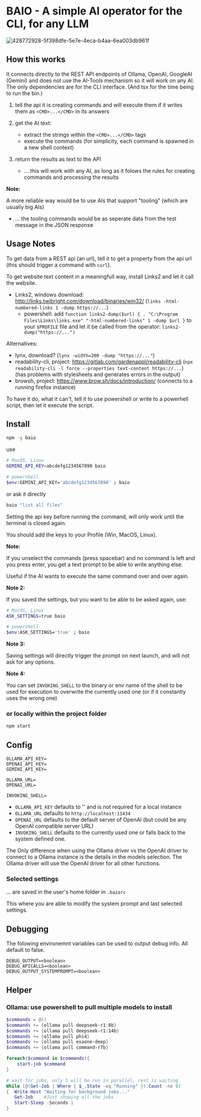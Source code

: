 # BAIO - A simple AI operator for the CLI, for any LLM

![428772928-5f398dfe-5e7e-4eca-b4aa-6ea003db961f](https://github.com/user-attachments/assets/105324b0-5961-4c1e-9923-00838be0eb43)

## How this works

It connects directly to the REST API endpoints of Ollama, OpenAI, GoogleAI (Gemini) and does not use the AI-Tools mechanism so it will work on any AI. The only dependencies are for the CLI interface. (And tsx for the time being to run the bin.)

1. tell the api it is creating commands and will execute them if it writes them as `<CMD>...</CMD>` in its answers

2. get the AI text:
    - extract the strings within the `<CMD>...</CMD>` tags
    - execute the commands (for simplicity, each command is spawned in a new shell context)

3. return the results as text to the API
    - ... this will work with any AI, as long as it folows the rules for creating commands and processing the results

**Note:**

A more reliable way would be to use AIs that support "tooling" (which are usually big AIs)
- ... the tooling commands would be as seperate data from the test message in the JSON response

## Usage Notes

To get data from a REST api (an url), tell it to get a property from the api url (this should trigger a command with `curl`).

To get website text content in a meaningfull way, install Links2 and let it call the website.

- Links2, windows download: http://links.twibright.com/download/binaries/win32/ (`links -html-numbered-links 1 -dump https://...`)
  - powershell: add `function links2-dump($url) { . "C:\Program Files\Links\links.exe" "-html-numbered-links" 1 -dump $url }` to your `$PROFILE` file and let it be called from the operator: `links2-dump("https://...")`

Alternatives:
- lynx, download? (`lynx -width=200 -dump "https://..."`)
- readability-cli, project: https://gitlab.com/gardenappl/readability-cli (`npx readability-cli -l force --properties text-content https://...`) (has problems with stylesheets and generates errors in the output)
- browsh, project: https://www.brow.sh/docs/introduction/ (connects to a running firefox instance)

To have it do, what it can't, tell it to use powershell or write to a powerhell script, then let it execute the script.

## Install
```bash
npm -g baio
```

use
```bash
# MacOS, Linux
GEMINI_API_KEY=abcdefg1234567890 baio

# powershell
$env:GEMINI_API_KEY='abcdefg1234567890' ; baio
```

or ask it directly
```bash
baio "list all files"
```


Setting the api key before running the command, will only work until the terminal is closed again.

You should add the keys to your Profile (Win, MacOS, Linux).

**Note:**

If you unselect the commands (press spacebar) and no command is left and you press enter, you get a text prompt to be able to write anything else.

Useful if the AI wants to execute the same command over and over again.

**Note 2:**

If you saved the settings, but you want to be able to be asked again, use:
```bash
# MacOS, Linux
ASK_SETTINGS=true baio

# powershell
$env:ASK_SETTINGS='true' ; baio
```

**Note 3:**

Saving settings will directly trigger the prompt on next launch, and will not ask for any options.

**Note 4:**

You can set `INVOKING_SHELL` to the binary or env name of the shell to be used for execution to overwrite the currently used one (or if it constantly uses the wrong one)


### or locally within the project folder

```bash
npm start
```

## Config
```env
OLLAMA_API_KEY=
OPENAI_API_KEY=
GEMINI_API_KEY=

OLLAMA_URL=
OPENAI_URL=

INVOKING_SHELL=
```

- `OLLAMA_API_KEY` defaults to '' and is not required for a local instance
- `OLLAMA_URL` defaults to `http://localhost:11434`
- `OPENAI_URL` defaults to the default server of OpenAI (but could be any OpenAI compatible server URL)
- `INVOKING_SHELL` defaults to the currently used one or falls back to the system defined one.

The Only difference when using the Ollama driver vs the OpenAI driver to connect to a Ollama instance is the details in the models selection. The Ollama driver will use the OpenAI driver for all other functions.

### Selected settings
... are saved in the user's home folder in `.baiorc`

This where you are able to modify the system prompt and last selected settings.

## Debugging
The folowing environemnt variables can be used to output debug info. All default to false.

```env
DEBUG_OUTPUT=<boolean>
DEBUG_APICALLS=<boolean>
DEBUG_OUTPUT_SYSTEMPROMPT=<boolean>
```

## Helper

### Ollama: use powershell to pull multiple models to install

```ps1
$commands = @()
$commands += {ollama pull deepseek-r1:8b}
$commands += {ollama pull deepseek-r1:14b}
$commands += {ollama pull phi4}
$commands += {ollama pull exaone-deep}
$commands += {ollama pull command-r7b}

foreach($command in $commands){
    start-job $command
}

# wait for jobs, only 5 will be run in parallel, rest is waiting
While (@(Get-Job | Where { $_.State -eq "Running" }).Count -ne 0)
{  Write-Host "Waiting for background jobs..."
   Get-Job    #Just showing all the jobs
   Start-Sleep -Seconds 1
}
```
